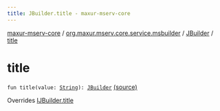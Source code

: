 ```yaml
---
title: JBuilder.title - maxur-mserv-core
---
```


[maxur-mserv-core](../../index.html) / [org.maxur.mserv.core.service.msbuilder](../index.html) / [JBuilder](index.html) / [title](.)

# title

`fun title(value: `[`String`](https://kotlinlang.org/api/latest/jvm/stdlib/kotlin/-string/index.html)`): `[`JBuilder`](index.html) [(source)](https://github.com/myunusov/maxur-mserv/tree/master/maxur-mserv-core/src/main/kotlin/org/maxur/mserv/core/service/msbuilder/Java.kt#L35)

Overrides [IJBuilder.title](../-i-j-builder/title.html)

